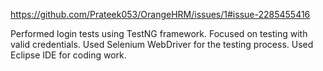 https://github.com/Prateek053/OrangeHRM/issues/1#issue-2285455416

Performed login tests using TestNG framework.
Focused on testing with valid credentials.
Used Selenium WebDriver for the testing process.
Used Eclipse IDE for coding work.
